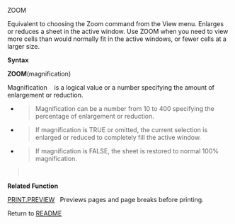 ZOOM

Equivalent to choosing the Zoom command from the View menu. Enlarges or
reduces a sheet in the active window. Use ZOOM when you need to view
more cells than would normally fit in the active windows, or fewer cells
at a larger size.

**Syntax**

**ZOOM**(magnification)

Magnification    is a logical value or a number specifying the amount of
enlargement or reduction.

  - > Magnification can be a number from 10 to 400 specifying the
    > percentage of enlargement or reduction.

  - > If magnification is TRUE or omitted, the current selection is
    > enlarged or reduced to completely fill the active window.

  - > If magnification is FALSE, the sheet is restored to normal 100%
    > magnification.

>  

**Related Function**

[PRINT.PREVIEW](PRINT.PREVIEW.md)   Previews pages and page breaks before printing.



Return to [README](README.md)

